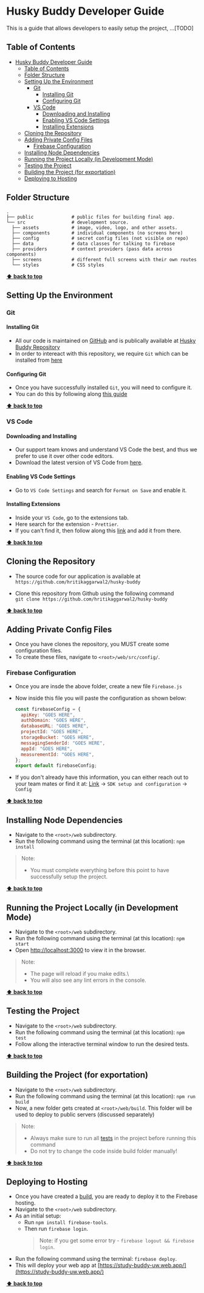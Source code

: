 # Husky Buddy Developer Guide

This is a guide that allows developers to easily setup the project, ...[TODO]

## Table of Contents

- [Husky Buddy Developer Guide](#husky-buddy-developer-guide)
  - [Table of Contents](#table-of-contents)
  - [Folder Structure](#folder-structure)
  - [Setting Up the Environment](#setting-up-the-environment)
    - [Git](#git)
      - [Installing Git](#installing-git)
      - [Configuring Git](#configuring-git)
    - [VS Code](#vs-code)
      - [Downloading and Installing](#downloading-and-installing)
      - [Enabling VS Code Settings](#enabling-vs-code-settings)
      - [Installing Extensions](#installing-extensions)
  - [Cloning the Repository](#cloning-the-repository)
  - [Adding Private Config Files](#adding-private-config-files)
    - [Firebase Configuration](#firebase-configuration)
  - [Installing Node Dependencies](#installing-node-dependencies)
  - [Running the Project Locally (in Development Mode)](#running-the-project-locally-in-development-mode)
  - [Testing the Project](#testing-the-project)
  - [Building the Project (for exportation)](#building-the-project-for-exportation)
  - [Deploying to Hosting](#deploying-to-hosting)

## Folder Structure

    .
    ├── public              # public files for building final app.
    └── src                 # development source.
      ├── assets            # image, video, logo, and other assets.
      ├── components        # individual components (no screens here)
      ├── config            # secret config files (not visible on repo)
      ├── data              # data classes for talking to firebase
      ├── providers         # context providers (pass data across components)
      ├── screens           # different full screens with their own routes
      └── styles            # CSS styles

**[⬆ back to top](#table-of-contents)**

## Setting Up the Environment

### Git

#### Installing Git

- All our code is maintained on [GitHub](https://github.com/) and is publically
  available at
  [Husky Buddy Repository](https://github.com/hritikaggarwal2/husky-buddy)
- In order to intereact with this repository, we require `Git` which can be
  installed from
  [here](https://git-scm.com/book/en/v2/Getting-Started-Installing-Git)

#### Configuring Git

- Once you have successfully installed `Git`, you will need to configure it.
- You can do this by following along
  [this guide](https://git-scm.com/book/en/v2/Getting-Started-First-Time-Git-Setup)

**[⬆ back to top](#table-of-contents)**

### VS Code

#### Downloading and Installing

- Our support team knows and understand VS Code the best, and thus we prefer to
  use it over other code editors.
- Download the latest version of VS Code from
  [here](https://code.visualstudio.com/download).

#### Enabling VS Code Settings

- Go to `VS Code Settings` and search for `Format on Save` and enable it.

#### Installing Extensions

- Inside your `VS Code`, go to the extensions tab.
- Here search for the extension - `Prettier`.
- If you can't find it, then follow along this
  [link](https://marketplace.visualstudio.com/items?itemName=esbenp.prettier-vscode)
  and add it from there.

**[⬆ back to top](#table-of-contents)**

## Cloning the Repository

- The source code for our application is available at
  `https://github.com/hritikaggarwal2/husky-buddy`

- Clone this repository from Github using the following command \
  `git clone https://github.com/hritikaggarwal2/husky-buddy`

**[⬆ back to top](#table-of-contents)**

## Adding Private Config Files

- Once you have clones the repository, you MUST create some configuration files.
- To create these files, navigate to `<root>/web/src/config/`.

### Firebase Configuration

- Once you are insde the above folder, create a new file `Firebase.js`
- Now inside this file you will paste the configuration as shown below:

  ```javascript
  const firebaseConfig = {
    apiKey: "GOES HERE",
    authDomain: "GOES HERE",
    databaseURL: "GOES HERE",
    projectId: "GOES HERE",
    storageBucket: "GOES HERE",
    messagingSenderId: "GOES HERE",
    appId: "GOES HERE",
    measurementId: "GOES HERE",
  };
  export default firebaseConfig;
  ```

- If you don't already have this information, you can either reach out to your
  team mates or find it at:
  [Link](https://console.firebase.google.com/u/0/project/study-buddy-uw/settings/general/web:NDRlNDQzNTQtNzY4NS00MmYwLWI1NmUtOGFjMjdiNmM1YzQz)
  -> `SDK setup and configuration` -> `Config`

**[⬆ back to top](#table-of-contents)**

## Installing Node Dependencies

- Navigate to the `<root>/web` subdirectory.
- Run the following command using the terminal (at this location): `npm install`

> Note:
>
> - You must complete everything before this point to have successfully setup
>   the project.

**[⬆ back to top](#table-of-contents)**

## Running the Project Locally (in Development Mode)

- Navigate to the `<root>/web` subdirectory.
- Run the following command using the terminal (at this location): `npm start`
- Open [http://localhost:3000](http://localhost:3000) to view it in the browser.

> Note:
>
> - The page will reload if you make edits.\
> - You will also see any lint errors in the console.

**[⬆ back to top](#table-of-contents)**

## Testing the Project

- Navigate to the `<root>/web` subdirectory.
- Run the following command using the terminal (at this location): `npm test`
- Follow allong the interactive terminal window to run the desired tests.

**[⬆ back to top](#table-of-contents)**

## Building the Project (for exportation)

- Navigate to the `<root>/web` subdirectory.
- Run the following command using the terminal (at this location):
  `npm run build`
- Now, a new folder gets created at `<root>/web/build`. This folder will be used
  to deploy to public servers (discussed separately)

> Note:
>
> - Always make sure to run all [tests](#testing-the-project) in the project
>   before running this command
> - Do not try to change the code inside build folder manually!

**[⬆ back to top](#table-of-contents)**

## Deploying to Hosting

- Once you have created a [build](#building-the-project-for-exportation), you
  are ready to deploy it to the Firebase hosting.
- Navigate to the `<root>/web` subdirectory.
- As an initial setup:
  - Run `npm install firebase-tools`.
  - Then run `firebase login`.
    > Note: if you get some error try - `firebase logout && firebase login`.
- Run the following command using the terminal: `firebase deploy`.
- This will deploy your web app at
  [https://study-buddy-uw.web.app/](https://study-buddy-uw.web.app/)

**[⬆ back to top](#table-of-contents)**

